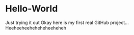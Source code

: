 # Hello-World
Just trying it out
Okay here is my first real GitHub project...
Heeheeheeheheheheeheheh

